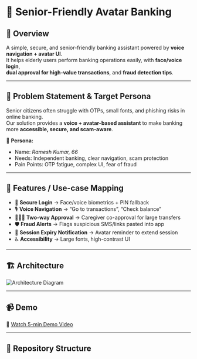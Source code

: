 # 🏦 Senior-Friendly Avatar Banking

## 📌 Overview
A simple, secure, and senior-friendly banking assistant powered by **voice navigation + avatar UI**.  
It helps elderly users perform banking operations easily, with **face/voice login**,  
**dual approval for high-value transactions**, and **fraud detection tips**.  

---

## 🎯 Problem Statement & Target Persona
Senior citizens often struggle with OTPs, small fonts, and phishing risks in online banking.  
Our solution provides a **voice + avatar-based assistant** to make banking more **accessible, secure, and scam-aware**.  

👤 **Persona:**  
- Name: *Ramesh Kumar, 66*  
- Needs: Independent banking, clear navigation, scam protection  
- Pain Points: OTP fatigue, complex UI, fear of fraud  

---

## 🚀 Features / Use-case Mapping
- 🔑 **Secure Login** → Face/voice biometrics + PIN fallback  
- 🎙️ **Voice Navigation** → “Go to transactions”, “Check balance”  
- 👩‍👩‍👧 **Two-way Approval** → Caregiver co-approval for large transfers  
- 🛡️ **Fraud Alerts** → Flags suspicious SMS/links pasted into app  
- 🔔 **Session Expiry Notification** → Avatar reminder to extend session  
- ♿ **Accessibility** → Large fonts, high-contrast UI  

---

## 🏗️ Architecture
![Architecture Diagram](C:\Users\AjayTilakV\Downloads\docs)

---

## 📹 Demo
🎥 [Watch 5-min Demo Video](https://drive.google.com/drive/folders/1R-PgC0rFfbllltge-4C1SvGqKxV3lRPk)

---

## 📂 Repository Structure
